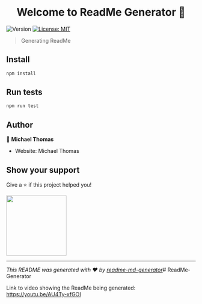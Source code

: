 <h1 align="center">Welcome to ReadMe Generator 👋</h1>
<p>
  <img alt="Version" src="https://img.shields.io/badge/version-1.0.0-blue.svg?cacheSeconds=2592000" />
  <a href="#" target="_blank">
    <img alt="License: MIT" src="https://img.shields.io/badge/License-MIT-yellow.svg" />
  </a>
</p>

> Generating ReadMe

## Install

```sh
npm install
```

## Run tests

```sh
npm run test
```

## Author

👤 **Michael Thomas**

* Website: Michael Thomas

## Show your support

Give a ⭐️ if this project helped you!

<a href="https://www.patreon.com/M-thomas89">
  <img src="https://c5.patreon.com/external/logo/become_a_patron_button@2x.png" width="160">
</a>

***
_This README was generated with ❤️ by [readme-md-generator](https://github.com/m-thomas89/ReadMe-Generator)_# ReadMe-Generator

Link to video showing the ReadMe being generated: https://youtu.be/AU4Ty-xfGOI 